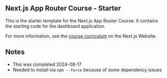 ## Next.js App Router Course - Starter

This is the starter template for the Next.js App Router Course. It contains the starting code for the dashboard application.

For more information, see the [course curriculum](https://nextjs.org/learn) on the Next.js Website.

## Notes

- This was completed 2024-08-17
- Needed to install via `npm --force` because of some dependency issues

